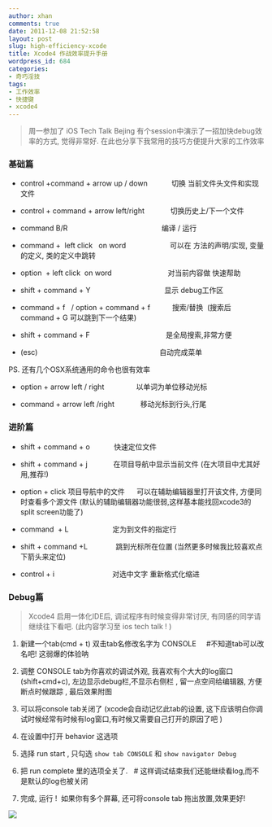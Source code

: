 ```yaml
---
author: xhan
comments: true
date: 2011-12-08 21:52:58
layout: post
slug: high-efficiency-xcode
title: Xcode4 作战效率提升手册
wordpress_id: 684
categories:
- 奇巧淫技
tags:
- 工作效率
- 快捷键
- xcode4
---
```



		

> 周一参加了 iOS Tech Talk Bejing 有个session中演示了一招加快debug效率的方式, 觉得非常好. 在此也分享下我常用的技巧方便提升大家的工作效率




### 基础篇





	
  * control +command + arrow up / down            切换 当前文件头文件和实现文件

	
  * control + command + arrow left/right             切换历史上/下一个文件

	
  * command B/R                                               编译 / 运行

	
  * command +  left click   on word                      可以在 方法的声明/实现, 变量的定义, 类的定义中跳转

	
  * option  + left click  on word                            对当前内容做 快速帮助

	
  * shift + command + Y                                     显示 debug工作区

	
  * command + f   / option + command + f           搜索/替换  (搜索后 command + G 可以跳到下一个结果)

	
  * shift + command + F                                      是全局搜索,非常方便

	
  * (esc)                                                             自动完成菜单




PS. 还有几个OSX系统通用的命令也很有效率









	
  * option + arrow left / right                以单词为单位移动光标

	
  * command + arrow left /right             移动光标到行头,行尾 







### 进阶篇





	
  * shift + command + o            快速定位文件

	
  * shift + command + j             在项目导航中显示当前文件 (在大项目中尤其好用,推荐!)

	
  * option + click 项目导航中的文件      可以在辅助编辑器里打开该文件, 方便同时查看多个源文件 (默认的辅助编辑器功能很弱,这样基本能找回xcode3的 split screen功能了)

	
  * command  + L                      定为到文件的指定行

	
  * shift + command +L              跳到光标所在位置 (当然更多时候我比较喜欢点下箭头来定位)

	
  * control + i                             对选中文字 重新格式化缩进




### Debug篇




> Xcode4 启用一体化IDE后, 调试程序有时候变得非常讨厌, 有同感的同学请继续往下看吧. (此内容学习至 ios tech talk ! )





	
  1. 新建一个tab(cmd + t) 双击tab名修改名字为 CONSOLE     #不知道tab可以改名吧! 这弱爆的体验呐

	
  2. 调整 CONSOLE tab为你喜欢的调试外观, 我喜欢有个大大的log窗口(shift+cmd+c), 左边显示debug栏,不显示右侧栏 , 留一点空间给编辑器, 方便断点时候跟踪 , 最后效果附图

	
  3. 可以将console tab关闭了 (xcode会自动记忆此tab的设置, 这下应该明白你调试时候经常有时候有log窗口,有时候又需要自己打开的原因了吧 )

	
  4. 在设置中打开 behavior 这选项

	
  5. 选择 run start , 只勾选 `show tab CONSOLE` 和 `show navigator Debug`

	
  6. 把 run complete 里的选项全关了.   # 这样调试结束我们还能继续看log,而不是默认的log也被关闭

	
  7. 完成, 运行 !  如果你有多个屏幕, 还可将console tab 拖出放置,效果更好!




[![](http://ixhan.com/wp-content/uploads/2011/12/xcode4_console.jpg)](http://ixhan.com/wp-content/uploads/2011/12/xcode4_console.jpg)









